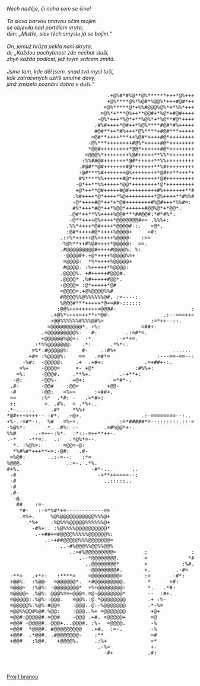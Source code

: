 *Nech naděje, čí noha sem se šine!*<br>
<br>
*Ta slova barvou tmavou očím mojim*<br>
*se objevila nad portálem vryta;*<br>
*dím: „Mistře, slov těch smyslu já se bojím.“*<br>
<br>
*On, jemuž hrůza pekla není skryta,*<br>
*dí: „Každou pochybnost zde nechat sluší,*<br>
*zhyň každá podlost, jež tvým srdcem zmítá.*<br>
<br>
*Jsme tam, kde děl jsem. snad tvá mysl tuší,*<br>
*kde zatracených uzříš smutné davy,*<br>
*jimž zmizelo poznání dobro v duši.“*<br>

<pre>
                                .+@%#*#%@**@%******+++*@%++++++++++++++++++*@+                      
                                +@%****@%*%@#*%@@%*+++#@#*++++++++++++++++++#%-                     
                               =@%*****@*+%%#@@@%@%*+*%%*+++**+++++++++++++++##                     
                              =@%*+***@%++**@@#+*%@*+#@#+++++*++++++++++++++++@+                    
                             -@%*+++*%@*+**%@%*+*%@**#@*++++++++++++++++++++++#@:                   
                            .#%#++++*@#++*%@%****#@#*#%++++++++++++++++++++++++%#.                  
                            #@#**++*#%+++*@%****+#@#***++++++++++++++++++++++++*@=                  
                           =@#**++++***++%@#*++++#@*++++++++++++++++++++++++++++%#                  
                          -@%***++++++++#@%*+++++#@*+++++++++++++++++++++++==+++*@-                 
                          *@@#+++++++++*@@*++++++#@*+++++++++++++++++++++++++++++%%                 
                         =@@@%*++++++++%@#+++++**%%*+++++++++++++++++=+++++++++++*@:                
                        :%%##@#+++++++*@#*+++++**%%+++++++++++++++++===+++++++++++##                
                       .#@#**@#+++++++#@*++++++**%#+++++++++++++++++===+++++++++++*%:               
                       :@#***%#+++++++@%++++++++*@#++**+++*++++++++++++++++++++++++%-               
                       #%****%%++++++#@*++++++++*@#++++++++++++++++*#########**++++#=               
                      -@*++**%%+++++*@@*++++++++*@*++++++++++*#%%%%%#*+===+*%@%%%%#%+               
                      +@*++**@#+++++#@#+++++++++#%+++++++**#@@@%=:             .=#@@@+.             
                     :%#++++*@*++++*%@+++++++++*@%++++**#%%#+:                     .=*%+:.          
                     -@*++++#@*++*+*@#++++++++#%@#+++*%%#=:                           :=*#*-        
                     #%*+++*#@*++*%@@*++++++#@@%@*+*@@*.                                 .*@*       
                    .@#*++**%%++++%@@#***##@@#:*#*#%*.                                     :#%-     
                    -@**++++@%++++*@@@@@@@#+= .%%%+:                                         =#=    
                   .%%*++++*@#++++*@@@@#-:.   =@*.                                            :#+   
                   :@#*++++#@*++++%@@@@+     =#:                                               .%+  
                 .:+%*+++++@%+++++%@@@@-   :+=                                                  .*= 
                 -%@%**++#%@#++++*@@@@@:  ==.                                                    :#-
                 .#@@@@@@@@@#++++#@@@@%. %:                                                    -@**#
                  -@@@@#+.+@*++++%@@@@%=+                                                        =#@
                  =@@@@:  *%*++++%@@@@@+                                                          .#
                  #@@@@. :%+++++*%@@@@:                                                            .
                 .@@@@%. +#+++++#@@@#.                                                              
                 .@@@@* .%#+++++#@@*.                                                               
                 -@@@@= :@*+++++*@#                                                                 
                 =@@@@=.+@%@@@@%%#                                                                  
                 #@@@@%%@%%%%%%@#. :=----:                                                          
                 %@@@#***+++++*@+=##-::::::                        ..::::.                          
                :@@%++++++++++@@@#-                        :=+#*++:..                               
              .+@%*++++=++**+*@#-                 .:--===++=:.                                      
              +@@%%%%%%#%%%@#%=               :=*++--::.                                            
             =@@@@@@@@@@*. +%:             =##+-                                                    
           .=@@@@@@@@@%-  -#:         .:=#*=.                                                       
           +@@@@@@%@@+:  -*.       .-+*+=.                                                          
         :*%%@@@@@@@:   .*:      .*%*:.                                                             
        =%*.#@@@@@%:    #-    .:#%+                  ......                                        +
      .+#= :%@@@@%:    ==   .=#*=               :---==-==--::..                                    -
     -%#:  -@@@@@:    .+  .+#+:             .=+##+-:.                                               
    =%+    -@@@@=     =- +@*             :#%%+:                                                     
   =%:     -@@@#.    .**%+.         .-+**+:                                                         
  -@:      -@@%-     +@+:         =*#*-.                                                            
 .#-       -@@#    :@@=         +@@-                                                                
 -#        -@@:   =%+=      :=##+.                                                                 -
 ==        :%*  .*#: -   .=*#=:                                                                    #
 +:         =. .#%.  = .*%+..                                                                     :%
.*-......     .#*    *%%+                                                                         **
*@#+++=+++--.:#*.  .+@+.                   .:-========--:..                                      =#.
+%-.:=#*-:.  %#   =%++.             :=*#####*=--:::::::.::-=++-:                                .%- 
-%@%*:      .*. .#%: :-        .=#%@@*+-.                       .::..                          .@=  
%%#      .-=++-:%*.  :*::-=++**++-.                                                           :#*   
.-*    -**=:.  .:   :*@%*=--.                                                                :%+    
  *. :%@%=:       =@@=-@:                                                                   -@%:    
  *%#%#*+++**+=:-@#:   .#-                                                                .+@%%:    
 =%@#:       ..:-=--:   :*=                                                              =##**#:    
%@@@.              .:=-. .*%.                                                          .**:=+*#:    
#+%.                       -#*-..       ..                                           .-#-  -+*#:    
 -#                          -+**++====--:                                          -+=.   .=*#-    
 -#                            ..:::::..                                          -#=.      =+#-    
 -#                                                                             .+#.        :+#+    
 .#-                                                                          :=+-          .=#*    
  -@.                                                                       :*=:             -*%    
   ##.   :=-.                                                             :##.               .+%.   
    *#-   :-=*%#*+=------------==                                       :+*:                  =%-   
    .=%+.     %@%@@@@@@@@@@@%%%@+                                     :+=:                    -%*   
      .*%+    :%@%%%@@@@@%%%%%%@+                                   .#*.                      :#@   
        -#%+:. :%@%%%%@@@@@@@@@@*                                 .=*-                        .+@:  
         .-+##+=#@@@@%%%%%@@@@@@%:                              :==:                           -%+  
            .:-+##@@@@@%%%@@@@@@@=                            .#%=                             :*#. 
                 ..-#%@@@%%@@%%@@%                           =@@@@@@%+:.                        =%: 
                    .:=#%@@@@@@@@@=         :              :##-..::-=**#*-.                     .%+ 
                       .--*@@@@@@@@.        +             *#=.         :=##=                     +%.
                         ..@@@@@@@@*        +           :%#.              =@@-                   -%:
                          -@@@@@@@@#.       +.        .-#=                 .=##-.                .##
 -**=   .+*+:   :****=    =@@@@@@@@@=       :=       -#*:                    .=*#=                =@
 +@@%.  :%@@-  =@@@@@@*.  +#@@@@@@@@@.       *      +#:                         :#%.              .%
 =@@@+  :%@%: -@@@@@@@@*  +%+@@@@@@@@:       *.   .*#:                           .+%-              =
 =@@@@+ .%@%: @@@%==+@@@=.=@-@@@@@@@@*       --  :#+.                              :*+.             
 =@@@@@:.%@%::@@@.   =@@%.:@.*@@@@@@@@       .+ :%-                                 .*#.            
 =@@@@@%.%@%:#@@=    :@@@..@:-%@@@@@@@       .*-%=                                   .+#.           
 =@@%%@@#%@#.%@@:    :@@@..%+ =@@@@@@@        +@+                                      =#:          
 =@@#:@@@@@#.=@@#    -@@@ .+#. =@@@@@+        =@                                        =%-         
 =@@# -@@@@#. @@@+...@@@#. :%-  =@@@@.        -%                                         =#:        
 =@@#  *@@@#. #@@@@@@@@@   .+#.  :=-.         -%                                          -*-       
 +@@#  .*@@#. .#@@@@@@@-    :**               =#                                           -#-      
 +@@#   :%@#.   +@@@@%.     .:%+              =*                                            :@-     
                             .-%=             +-                                             -#:    
                               -#+           .#:                                              =#.   
</pre>
<br>
<br>
<a href="https://martufa.github.io/studium/mainlayout.html">Projít branou</a><br>
